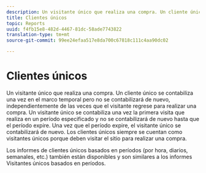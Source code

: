 ```yaml
---
description: Un visitante único que realiza una compra. Un cliente único se contabiliza una vez en el marco temporal pero no se contabilizará de nuevo, independientemente de las veces que el visitante regrese para realizar una compra. Un visitante único se contabiliza una vez la primera visita que realiza en un período especificado y no se contabilizará de nuevo hasta que el período expire. Una vez que el período expire, el visitante único se contabilizará de nuevo. Los clientes únicos siempre se cuentan como visitantes únicos porque deben visitar el sitio para realizar una compra.
title: Clientes únicos
topic: Reports
uuid: f4fb15e8-482d-4467-81dc-58ade7743822
translation-type: tm+mt
source-git-commit: 99ee24efaa517e8da700c67818c111c4aa90dc02

---
```



# Clientes únicos

Un visitante único que realiza una compra. Un cliente único se contabiliza una vez en el marco temporal pero no se contabilizará de nuevo, independientemente de las veces que el visitante regrese para realizar una compra. Un visitante único se contabiliza una vez la primera visita que realiza en un período especificado y no se contabilizará de nuevo hasta que el período expire. Una vez que el período expire, el visitante único se contabilizará de nuevo. Los clientes únicos siempre se cuentan como visitantes únicos porque deben visitar el sitio para realizar una compra.

Los informes de clientes únicos basados en períodos (por hora, diarios, semanales, etc.) también están disponibles y son similares a los informes Visitantes únicos basados en períodos.
